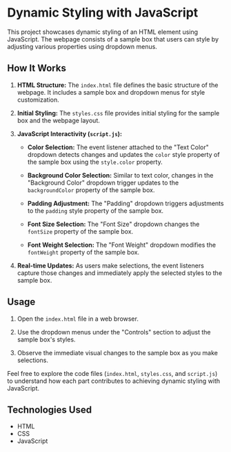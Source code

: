 # Dynamic Styling with JavaScript

This project showcases dynamic styling of an HTML element using JavaScript. The webpage consists of a sample box that users can style by adjusting various properties using dropdown menus.

## How It Works

1. **HTML Structure:** The `index.html` file defines the basic structure of the webpage. It includes a sample box and dropdown menus for style customization.

2. **Initial Styling:** The `styles.css` file provides initial styling for the sample box and the webpage layout.

3. **JavaScript Interactivity (`script.js`):**

   - **Color Selection:** The event listener attached to the "Text Color" dropdown detects changes and updates the `color` style property of the sample box using the `style.color` property.

   - **Background Color Selection:** Similar to text color, changes in the "Background Color" dropdown trigger updates to the `backgroundColor` property of the sample box.

   - **Padding Adjustment:** The "Padding" dropdown triggers adjustments to the `padding` style property of the sample box.

   - **Font Size Selection:** The "Font Size" dropdown changes the `fontSize` property of the sample box.

   - **Font Weight Selection:** The "Font Weight" dropdown modifies the `fontWeight` property of the sample box.

4. **Real-time Updates:** As users make selections, the event listeners capture those changes and immediately apply the selected styles to the sample box.

## Usage

1. Open the `index.html` file in a web browser.

2. Use the dropdown menus under the "Controls" section to adjust the sample box's styles.

3. Observe the immediate visual changes to the sample box as you make selections.

Feel free to explore the code files (`index.html`, `styles.css`, and `script.js`) to understand how each part contributes to achieving dynamic styling with JavaScript.

## Technologies Used

- HTML
- CSS
- JavaScript